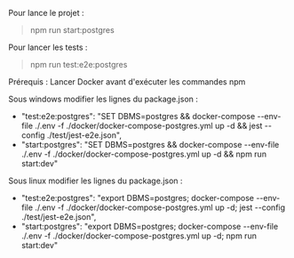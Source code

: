Pour lance le projet :
> npm run start:postgres   

Pour lancer les tests :
> npm run test:e2e:postgres

Prérequis : Lancer Docker avant d'exécuter les commandes npm 

Sous windows modifier les lignes du package.json :
- "test:e2e:postgres": "SET DBMS=postgres && docker-compose --env-file ./.env -f ./docker/docker-compose-postgres.yml up -d && jest --config ./test/jest-e2e.json",
- "start:postgres": "SET DBMS=postgres && docker-compose --env-file ./.env -f ./docker/docker-compose-postgres.yml up -d && npm run start:dev"

Sous linux modifier les lignes du package.json :
 - "test:e2e:postgres": "export DBMS=postgres; docker-compose --env-file ./.env -f ./docker/docker-compose-postgres.yml up -d; jest --config ./test/jest-e2e.json",
 - "start:postgres": "export DBMS=postgres; docker-compose --env-file ./.env -f ./docker/docker-compose-postgres.yml up -d; npm run start:dev"
